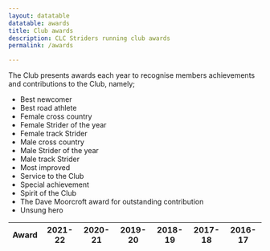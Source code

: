 ```yaml
---
layout: datatable
datatable: awards
title: Club awards
description: CLC Striders running club awards
permalink: /awards

---
```


The Club presents awards each year to recognise members achievements and contributions to the Club, namely;

* Best newcomer
* Best road athlete
* Female cross country
* Female Strider of the year
* Female track Strider
* Male cross country
* Male Strider of the year
* Male track Strider
* Most improved
* Service to the Club
* Special achievement
* Spirit of the Club
* The Dave Moorcroft award for outstanding contribution
* Unsung hero

<table id="site_data_awards" style="width:100%">
    <thead>
        <tr>
          <th data-field="Award">Award</th>
          <th data-field="202122">2021-22</th>
          <th data-field="202021">2020-21</th>
          <th data-field="201920">2019-20</th>
          <th data-field="201819">2018-19</th>
          <th data-field="201718">2017-18</th>
          <th data-field="201617">2016-17</th>
        </tr>
    </thead>
</table>
